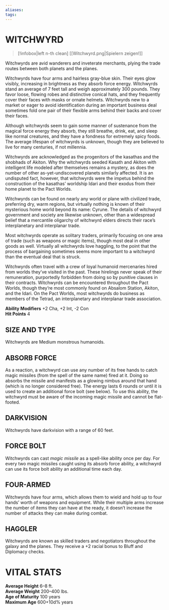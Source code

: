 ```yaml
---
aliases: 
tags: 
---
```

# WITCHWYRD
> [!infobox|left n-th clean]
>  [[Witchwyrd.png|Spielern zeigen!]]
> 

Witchwyrds are avid wanderers and inveterate merchants, plying the trade routes between both planets and the planes.  
  
Witchwyrds have four arms and hairless gray-blue skin. Their eyes glow visibly, increasing in brightness as they absorb force energy. Witchwyrds stand an average of 7 feet tall and weigh approximately 300 pounds. They favor loose, flowing robes and distinctive conical hats, and they frequently cover their faces with masks or ornate helmets. Witchwyrds new to a market or eager to avoid identification during an important business deal sometimes fold one pair of their flexible arms behind their backs and cover their faces.  
  
Although witchwyrds seem to gain some manner of sustenance from the magical force energy they absorb, they still breathe, drink, eat, and sleep like normal creatures, and they have a fondness for extremely spicy foods. The average lifespan of witchwyrds is unknown, though they are believed to live for many centuries, if not millennia.  
  
Witchwyrds are acknowledged as the progenitors of the kasathas and the shobhads of Akiton. Why the witchwyrds seeded Kasath and Akiton with intelligent life modeled after themselves remains a mystery, as does the number of other as-yet-undiscovered planets similarly affected. It is an undisputed fact, however, that witchwyrds were the impetus behind the construction of the kasathas’ worldship Idari and their exodus from their home planet to the Pact Worlds.  
  
Witchwyrds can be found on nearly any world or plane with civilized trade, preferring dry, warm regions, but virtually nothing is known of their mysterious home world beyond its name: Cyrune. The details of witchwyrd government and society are likewise unknown, other than a widespread belief that a mercantile oligarchy of witchwyrd elders directs their race’s interplanetary and interplanar trade.  
  
Most witchwyrds operate as solitary traders, primarily focusing on one area of trade (such as weapons or magic items), though most deal in other goods as well. Virtually all witchwyrds love haggling, to the point that the process of bargaining sometimes seems more important to a witchwyrd than the eventual deal that is struck.  
  
Witchwyrds often travel with a crew of loyal humanoid mercenaries hired from worlds they’ve visited in the past. These hirelings never speak of their remuneration, purportedly forbidden from doing so by punitive clauses in their contracts. Witchwyrds can be encountered throughout the Pact Worlds, though they’re most commonly found on Absalom Station, Akiton, and the Idari. On the Pact Worlds, most witchwyrds do business as members of the Tetrad, an interplanetary and interplanar trade association.  
  
**Ability Modifiers** +2 Cha, +2 Int, -2 Con  
**Hit Points** 4

## SIZE AND TYPE

Witchwyrds are Medium monstrous humanoids.  

## ABSORB FORCE

As a reaction, a witchwyrd can use any number of its free hands to catch magic missiles (from the spell of the same name) fired at it. Doing so absorbs the missile and manifests as a glowing nimbus around that hand (which is no longer considered free). The energy lasts 6 rounds or until it is used to create an additional force bolt (see below). To use this ability, the witchwyrd must be aware of the incoming magic missile and cannot be flat-footed.  

## DARKVISION

Witchwyrds have darkvision with a range of 60 feet.  

## FORCE BOLT

Witchwyrds can cast _magic missile_ as a spell-like ability once per day. For every two magic missiles caught using its absorb force ability, a witchwyrd can use its force bolt ability an additional time each day.  

## FOUR-ARMED

Witchwyrds have four arms, which allows them to wield and hold up to four hands’ worth of weapons and equipment. While their multiple arms increase the number of items they can have at the ready, it doesn’t increase the number of attacks they can make during combat.  

## HAGGLER

Witchwyrds are known as skilled traders and negotiators throughout the galaxy and the planes. They receive a +2 racial bonus to Bluff and Diplomacy checks.

# VITAL STATS

**Average Height** 6–8 ft.  
**Average Weight** 200–400 lbs.  
**Age of Maturity** 100 years  
**Maximum Age** 600+10d% years
